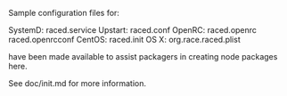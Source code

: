 Sample configuration files for:

SystemD: raced.service
Upstart: raced.conf
OpenRC:  raced.openrc
         raced.openrcconf
CentOS:  raced.init
OS X:    org.race.raced.plist

have been made available to assist packagers in creating node packages here.

See doc/init.md for more information.
